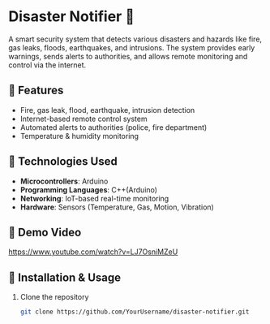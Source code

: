 # Disaster Notifier 🚨

A smart security system that detects various disasters and hazards like fire, gas leaks, floods, earthquakes, and intrusions. 
The system provides early warnings, sends alerts to authorities, and allows remote monitoring and control via the internet.

## 🔧 Features
- Fire, gas leak, flood, earthquake, intrusion detection
- Internet-based remote control system
- Automated alerts to authorities (police, fire department)
- Temperature & humidity monitoring

## 🚀 Technologies Used
- **Microcontrollers**: Arduino 
- **Programming Languages**: C++(Arduino)
- **Networking**: IoT-based real-time monitoring
- **Hardware**: Sensors (Temperature, Gas, Motion, Vibration)

## 🎥 Demo Video

https://www.youtube.com/watch?v=LJ7OsniMZeU

## 📖 Installation & Usage
1. Clone the repository  
   ```sh
   git clone https://github.com/YourUsername/disaster-notifier.git
